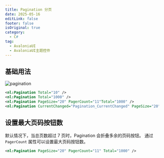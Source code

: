 ```yaml
---
title: Pagination 分页
date: 2025-05-16
editLink: false
footer: false
isOriginal: true
category:
  - C#
tag:
  - AvaloniaUI
  - AvaloniaUI主题控件
---
```


## 基础用法

![pagination](https://image.ilyl.life:8443/avaloniaui-theme/pagination/avalonia-pagination.gif)

```xml
<nl:Pagination Total="10" />
<nl:Pagination Total="1000" />
<nl:Pagination PageSize="20" PagerCount="11"Total="1000" />
<nl:Pagination CurrentChanged="Pagination_CurrentChanged" PageSize="20" PagerCount="11" Total="1000" />
```

## 设置最大页码按钮数

默认情况下，当总页数超过 7 页时，Pagination 会折叠多余的页码按钮。 通过`PagerCount` 属性可以设置最大页码按钮数。

```xml
<nl:Pagination PageSize="20" PagerCount="11" Total="1000" />
```